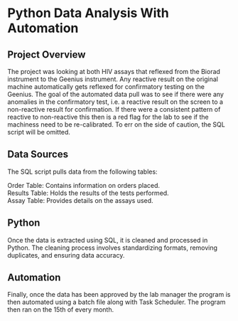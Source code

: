 # Python Data Analysis With Automation

## Project Overview
The project was looking at  both HIV assays that reflexed from the Biorad instrument to the Geenius instrument. Any reactive result on the original machine automatically gets reflexed for confirmatory testing on the Geenius. The goal of the automated data pull was to see if there were any anomalies in the confirmatory test, i.e. a reactive result on the screen to a non-reactive result for confirmation.  If there were a consistent pattern of reactive to non-reactive this then is a red flag for the lab to see if the machiness need to be re-calibrated. To err on the side of caution, the SQL script will be omitted. 

## Data Sources
The SQL script pulls data from the following tables:

Order Table: Contains information on orders placed. <br/>
Results Table: Holds the results of the tests performed.<br/>
Assay Table: Provides details on the assays used. <br/>

## Python
Once the data is extracted using SQL, it is cleaned and processed in Python. The cleaning process involves standardizing formats, removing duplicates, and ensuring data accuracy.

## Automation
Finally, once the data has been approved by the lab manager the program is then automated using a batch file along with Task Scheduler. The program then ran on the 15th of every month.  


